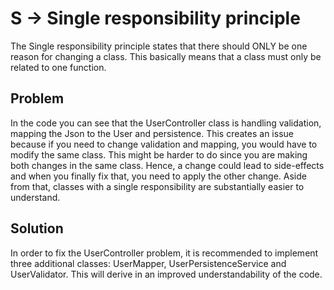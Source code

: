 # S -> Single responsibility principle

The Single responsibility principle states that there should ONLY be one reason
for changing a class. This basically means that a class must only be related to 
one function.

## Problem

In the code you can see that the UserController class is handling validation,
mapping the Json to the User and persistence. This creates an issue because if you need
to change validation and mapping, you would have to modify the same class. This might
be harder to do since you are making both changes in the same class. Hence, a change could lead to
side-effects and when you finally fix that, you need to apply the other change.
Aside from that, classes with a single responsibility are substantially easier to understand.

## Solution

In order to fix the UserController problem, it is recommended to implement three additional classes:
UserMapper, UserPersistenceService and UserValidator. This will derive in an improved
understandability of the code.
